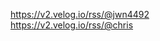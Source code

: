 <!-- FIRERSS-CONFIG:START -->
https://v2.velog.io/rss/@jwn4492  
https://v2.velog.io/rss/@chris  
<!-- FIRERSS-CONFIG:END -->

<!-- FIRERSS-VIEW:START -->
<!-- FIRERSS-VIEW:END -->

<!-- FIRERSS-DB:START
DO NOT CHANGE
FIRERSS-DB:END -->